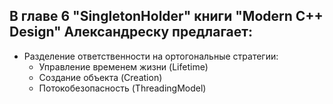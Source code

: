 ## В главе 6 "SingletonHolder" книги "Modern C++ Design" Александреску предлагает:

- Разделение ответственности на ортогональные стратегии:
  - Управление временем жизни (Lifetime)
  - Создание объекта (Creation)
  - Потокобезопасность (ThreadingModel)
